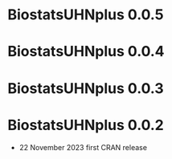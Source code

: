 # BiostatsUHNplus 0.0.5

# BiostatsUHNplus 0.0.4

# BiostatsUHNplus 0.0.3

# BiostatsUHNplus 0.0.2

* 22 November 2023 first CRAN release
